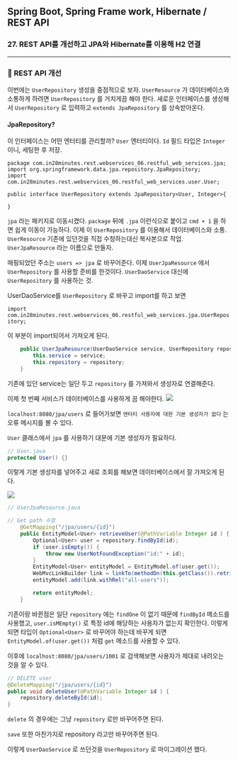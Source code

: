 ## Spring Boot, Spring Frame work, Hibernate / REST API

### 27. REST API를 개선하고 JPA와 Hibernate를 이용해 H2 연결

---

### 📌 REST API 개선

이번에는 `UserRepository` 생성을 중점적으로 보자.
`UserResource` 가 데이터베이스와 소통하게 하려면 `UserRepository` 를 거치게끔 해야 한다.
새로운 인터페이스를 생성해서 `UserRepository` 로 입력하고 `extends JpaRepository` 를 상속받아온다.

#### JpaRepository?

이 인터페이스는 어떤 엔터티를 관리할까? `User` 엔터티이다.
`Id` 필드 타입은 `Integer` 이니, 세팅한 후 저장.

```
package com.in28minutes.rest.webservices_06.restful_web_services.jpa;
import org.springframework.data.jpa.repository.JpaRepository;
import com.in28minutes.rest.webservices_06.restful_web_services.user.User;

public interface UserRepository extends JpaRepository<User, Integer>{

}
```

`jpa` 라는 패키지로 이동시켰다. `package` 뒤에 `.jpa` 이런식으로 붙이고 `cmd + 1` 을 하면 쉽게 이동이 가능하다.
이제 이 `UserRepository` 를 이용해서 데이터베이스와 소통.
`UserResource` 기존에 있던것을 직접 수정하는대신 복사본으로 작업.
`UserJpaResource` 라는 이름으로 만들자.

매핑되었던 주소는 `users => jpa` 로 바꾸어준다.
이제 `UserJpaResource` 에서 `UserRepository` 를 사용할 준비를 한것이다. `UserDaoService` 대신에 `UserRepository` 를 사용하는 것.

UserDaoService를 `UserRepository` 로 바꾸고 import를 하고 보면

`import com.in28minutes.rest.webservices_06.restful_web_services.jpa.UserRepository;`

이 부분이 import되어서 가져오게 된다.

```java
	public UserJpaResource(UserDaoService service, UserRepository repository) {
		this.service = service;
		this.repository = repository;
	}
```

기존에 있던 service는 일단 두고 `repository` 를 가져와서 생성자로 연결해준다.

이제 첫 번째 서비스가 데이터베이스를 사용하게 끔 해야한다.
![](https://velog.velcdn.com/images/bibiboy/post/c214f432-770f-4239-9f87-41b16c6026db/image.png)

`localhost:8080/jpa/users` 로 들어가보면 `엔터티 사용자에 대한 기본 생성자가 없다` 는 오류 메시지를 볼 수 있다.

`User` 클래스에서 `jpa` 를 사용하기 대문에 기본 생성자가 필요하다.

```java
// User.java
protected User() {}
```

이렇게 기본 생성자를 넣어주고 새로 조회를 해보면 데이터베이스에서 잘 가져오게 된다.

![](https://velog.velcdn.com/images/bibiboy/post/95cda81f-4ba6-4b38-828b-0b083831df2f/image.png)

```java
// UserJpaResource.java

// Get path 수정
	@GetMapping("/jpa/users/{id}")
	public EntityModel<User> retrieveUser(@PathVariable Integer id ) {
		Optional<User> user = repository.findById(id);
		if (user.isEmpty()) {
			throw new UserNotFoundException("id:" + id);
		}
		EntityModel<User> entityModel = EntityModel.of(user.get());
		WebMvcLinkBuilder link = linkTo(methodOn(this.getClass()).retrieveAllUsers());
		entityModel.add(link.withRel("all-users"));

		return entityModel;
	}
```

기존이랑 바뀐점은 일단 `repository` 에는 `findOne` 이 없기 때문에 `findById` 메소드를 사용했고, `user.isMEmpty()` 로 특정 id에 해당하는 사용자가 없는지 확인한다.
이렇게 되면 타입이 `Optional<User>` 로 바꾸어야 하는데 바꾸게 되면 `EntityModel.of(user.get())` 처럼 `get` 메소드를 사용할 수 있다.

이후에 `localhost:8080/jpa/users/1001` 로 검색해보면 사용자가 제대로 내려오는 것을 알 수 있다.

```java
// DELETE user
@DeleteMapping("/jpa/users/{id}")
public void deleteUser(@PathVariable Integer id ) {
	repository.deleteById(id);
}
```

`delete` 의 경우에는 그냥 `repository` 로만 바꾸어주면 된다.

`save` 또한 마찬가지로 repository 라고만 바꾸어주면 된다.

이렇게 `UserDaoService` 로 쓰던것을 `UserRepository` 로 마이그레이션 했다.
